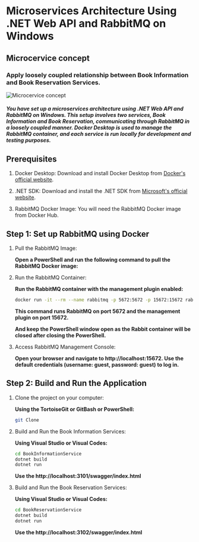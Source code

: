 # Microservices Architecture Using .NET Web API and RabbitMQ on Windows

## Microcervice concept

### Apply loosely coupled relationship between Book Information and Book Reservation Services.

![Microcervice concept](https://raw.githubusercontent.com/awsaf-utm/public-resources/main/Microservice/Microservices%20Architecture%20Using%20.NET%20Web%20API%20and%20RabbitMQ%20on%20Windows.jpg?raw=true)

##### You have set up a microservices architecture using .NET Web API and RabbitMQ on Windows. This setup involves two services, Book Information and Book Reservation, communicating through RabbitMQ in a loosely coupled manner. Docker Desktop is used to manage the RabbitMQ container, and each service is run locally for development and testing purposes.

## Prerequisites

1. Docker Desktop: Download and install Docker Desktop from [Docker's official website](https://www.docker.com/products/docker-desktop/).

2. .NET SDK: Download and install the .NET SDK from [Microsoft's official website](https://dotnet.microsoft.com/download).

3. RabbitMQ Docker Image: You will need the RabbitMQ Docker image from Docker Hub.

## Step 1: Set up RabbitMQ using Docker

1. Pull the RabbitMQ Image:

    **Open a PowerShell and run the following command to pull the RabbitMQ Docker image:**

2. Run the RabbitMQ Container:

    **Run the RabbitMQ container with the management plugin enabled:**

    ```sh
    docker run -it --rm --name rabbitmq -p 5672:5672 -p 15672:15672 rabbitmq:management
    ```

    **This command runs RabbitMQ on port 5672 and the management plugin on port 15672.**

    **And keep the PowerShell window open as the Rabbit container will be closed after closing the PowerShell.**

3. Access RabbitMQ Management Console:

    **Open your browser and navigate to http://localhost:15672. Use the default credentials (username: guest, password: guest) to log in.**

## Step 2: Build and Run the Application

 1. Clone the project on your computer:
 
    **Using the TortoiseGit or GitBash or PowerShell:**
    
    ```sh
    git Clone 
    ```
 
 2. Build and Run the Book Information Services:
 
    **Using Visual Studio or Visual Codes:**
    
    ```sh
    cd BookInformationService
    dotnet build
    dotnet run
    ```
 
    **Use the http://localhost:3101/swagger/index.html**
 
 3. Build and Run the Book Reservation Services:
 
    **Using Visual Studio or Visual Codes:**
    
    ```sh
    cd BookReservationService
    dotnet build
    dotnet run
    ```
    
    **Use the http://localhost:3102/swagger/index.html**
